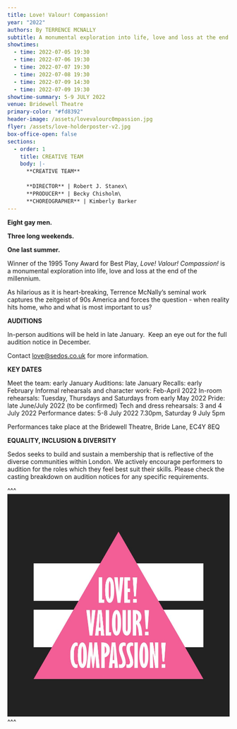 ```yaml
---
title: Love! Valour! Compassion!
year: "2022"
authors: By TERRENCE MCNALLY
subtitle: A monumental exploration into life, love and loss at the end of the millennium
showtimes:
  - time: 2022-07-05 19:30
  - time: 2022-07-06 19:30
  - time: 2022-07-07 19:30
  - time: 2022-07-08 19:30
  - time: 2022-07-09 14:30
  - time: 2022-07-09 19:30
showtime-summary: 5-9 JULY 2022
venue: Bridewell Theatre
primary-color: "#fd8392"
header-image: /assets/lovevalourc0mpassion.jpg
flyer: /assets/love-holderposter-v2.jpg
box-office-open: false
sections:
  - order: 1
    title: CREATIVE TEAM
    body: |-
      **CREATIVE TEAM**

      **DIRECTOR** | Robert J. Stanex\
      **PRODUCER** | Becky Chisholm\
      **CHOREOGRAPHER** | Kimberly Barker
---
```

**Eight gay men.**

**Three long weekends.**

**One last summer.**

Winner of the 1995 Tony Award for Best Play, *Love! Valour! Compassion!* is a monumental exploration into life, love and loss at the end of the millennium. 

As hilarious as it is heart-breaking, Terrence McNally’s seminal work captures the zeitgeist of 90s America and forces the question - when reality hits home, who and what is most important to us?

**AUDITIONS**

In-person auditions will be held in late January.  Keep an eye out for the full audition notice in December.

Contact [love@sedos.co.uk](mailto:love@sedos.co.uk) for more information.

**KEY DATES**

Meet the team: early January
Auditions: late January
Recalls: early February
Informal rehearsals and character work: Feb-April 2022
In-room rehearsals: Tuesday, Thursdays and Saturdays from early May 2022
Pride: late June/July 2022 (to be confirmed)
Tech and dress rehearsals: 3 and 4 July 2022
Performance dates: 5-8 July 2022 7.30pm, Saturday 9 July 5pm

Performances take place at the Bridewell Theatre, Bride Lane, EC4Y 8EQ

**EQUALITY, INCLUSION & DIVERSITY**

Sedos seeks to build and sustain a membership that is reflective of the diverse communities within London. We actively encourage performers to audition for the roles which they feel best suit their skills. Please check the casting breakdown on audition notices for any specific requirements.

^^^ ![](/assets/copy-of-lvc-logo.jpg)
^^^